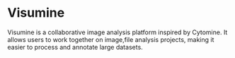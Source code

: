# Visumine

Visumine is a collaborative image analysis platform inspired by Cytomine. It allows users to work together on image,file analysis projects, making it easier to process and annotate large datasets.

